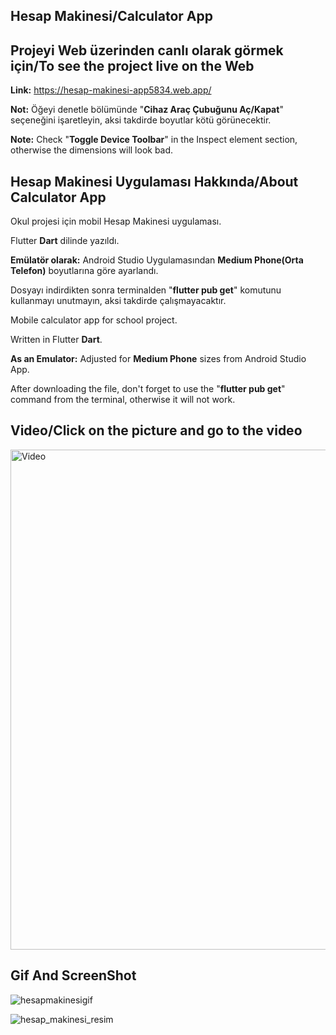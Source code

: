 ## Hesap Makinesi/Calculator App

## Projeyi Web üzerinden canlı olarak görmek için/To see the project live on the Web
**Link:** https://hesap-makinesi-app5834.web.app/

**Not:** Öğeyi denetle bölümünde "**Cihaz Araç Çubuğunu Aç/Kapat**" seçeneğini işaretleyin, aksi takdirde boyutlar kötü görünecektir.

**Note:** Check "**Toggle Device Toolbar**" in the Inspect element section, otherwise the dimensions will look bad.

## Hesap Makinesi Uygulaması Hakkında/About Calculator App
Okul projesi için mobil Hesap Makinesi uygulaması.

Flutter **Dart** dilinde yazıldı.

**Emülatör olarak:** Android Studio Uygulamasından **Medium Phone(Orta Telefon)** boyutlarına göre ayarlandı.

Dosyayı indirdikten sonra terminalden "**flutter pub get**" komutunu kullanmayı unutmayın, aksi takdirde çalışmayacaktır.


Mobile calculator app for school project.

Written in Flutter **Dart**.

**As an Emulator:** Adjusted for **Medium Phone** sizes from Android Studio App.

After downloading the file, don't forget to use the "**flutter pub get**" command from the terminal, otherwise it will not work.

## Video/Click on the picture and go to the video
<a href="https://www.youtube.com/watch?v=-VpiBLzbmW8">
  <img src="https://github.com/user-attachments/assets/5031130b-4522-4d2c-9867-58176cf15b5b" alt="Video" width="800"/>
</a>

## Gif And ScreenShot
![hesapmakinesigif](https://github.com/user-attachments/assets/2ff87e8f-fd12-42f4-acb5-f130c5135ca0)

![hesap_makinesi_resim](https://github.com/user-attachments/assets/3c2db3fd-7b80-4dc5-8e08-ed0710b5ec9e)

